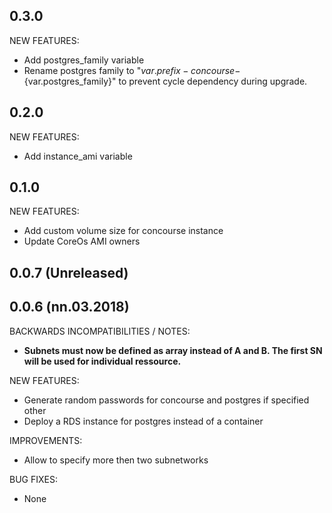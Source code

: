 ## 0.3.0
NEW FEATURES:
* Add postgres_family variable
* Rename postgres family to "${var.prefix}-concourse-${var.postgres_family}" to prevent cycle dependency during upgrade.

## 0.2.0
NEW FEATURES:
* Add instance_ami variable

## 0.1.0
NEW FEATURES:
* Add custom volume size for concourse instance
* Update CoreOs AMI owners

## 0.0.7 (Unreleased)
## 0.0.6 (nn.03.2018)
BACKWARDS INCOMPATIBILITIES / NOTES:
* **Subnets must now be defined as array instead of A and B. The first SN will be used for individual ressource.**

NEW FEATURES:
* Generate random passwords for concourse and postgres if specified other
* Deploy a RDS instance for postgres instead of a container

IMPROVEMENTS:
* Allow to specify more then two subnetworks

BUG FIXES:
* None

